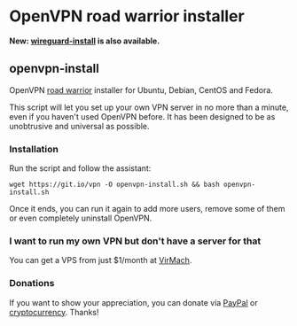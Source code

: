 # OpenVPN road warrior installer

**New: [wireguard-install](https://github.com/Nyr/wireguard-install) is also available.**

## openvpn-install

OpenVPN [road warrior](http://en.wikipedia.org/wiki/Road_warrior_%28computing%29) installer for Ubuntu, Debian, CentOS and Fedora.

This script will let you set up your own VPN server in no more than a minute, even if you haven't used OpenVPN before. It has been designed to be as unobtrusive and universal as possible.

### Installation

Run the script and follow the assistant:

`wget https://git.io/vpn -O openvpn-install.sh && bash openvpn-install.sh`

Once it ends, you can run it again to add more users, remove some of them or even completely uninstall OpenVPN.

### I want to run my own VPN but don't have a server for that

You can get a VPS from just $1/month at [VirMach](https://billing.virmach.com/aff.php?aff=4109&url=billing.virmach.com/cart.php?gid=18).

### Donations

If you want to show your appreciation, you can donate via [PayPal](https://www.paypal.com/cgi-bin/webscr?cmd=_s-xclick&hosted_button_id=VBAYDL34Z7J6L) or [cryptocurrency](https://pastebin.com/raw/M2JJpQpC). Thanks!
